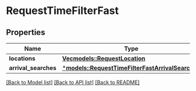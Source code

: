 # RequestTimeFilterFast

## Properties
Name | Type | Description | Notes
------------ | ------------- | ------------- | -------------
**locations** | [**Vec<models::RequestLocation>**](RequestLocation.md) |  | 
**arrival_searches** | [***models::RequestTimeFilterFastArrivalSearches**](RequestTimeFilterFastArrivalSearches.md) |  | 

[[Back to Model list]](../README.md#documentation-for-models) [[Back to API list]](../README.md#documentation-for-api-endpoints) [[Back to README]](../README.md)


